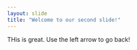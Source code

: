 ```yaml
---
layout: slide
title: "Welcome to our second slide!"
---
```

THis is great.
Use the left arrow to go back!
